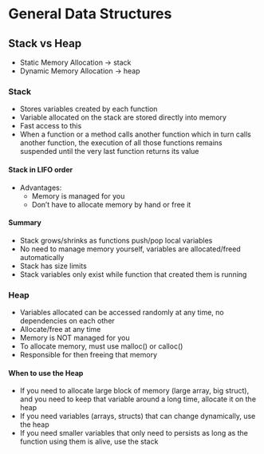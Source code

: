 # General Data Structures

## Stack vs Heap
* Static Memory Allocation -> stack
* Dynamic Memory Allocation -> heap

### Stack
* Stores variables created by each function
* Variable allocated on the stack are stored directly into memory
* Fast access to this
* When a function or a method calls another function which in turn calls another function, the execution of all those functions remains suspended until the very last function returns its value

#### Stack in LIFO order
* Advantages:
  *  Memory is managed for you
  *  Don’t have to allocate memory by hand or free it

#### Summary
* Stack grows/shrinks as functions push/pop local variables
* No need to manage memory yourself, variables are allocated/freed automatically
* Stack has size limits
* Stack variables only exist while function that created them is running

### Heap
* Variables allocated can be accessed randomly at any time, no dependencies on each other
* Allocate/free at any time
* Memory is NOT managed for you
* To allocate memory, must use malloc() or calloc()
* Responsible for then freeing that memory

#### When to use the Heap
* If you need to allocate large block of memory (large array, big struct), and you need to keep that variable around a long time, allocate it on the heap
* If you need variables (arrays, structs) that can change dynamically, use the heap
* If you need smaller variables that only need to persists as long as the function using them is alive, use the stack
